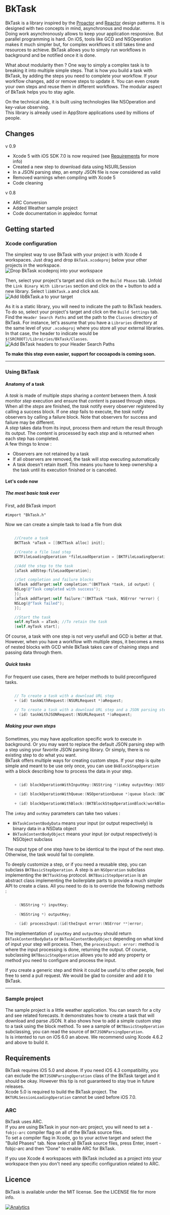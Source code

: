 # BkTask
BkTask is a library inspired by the [Proactor](http://en.wikipedia.org/wiki/Proactor_pattern "Proactor pattern on Wikipedia") and [Reactor](http://en.wikipedia.org/wiki/Reactor_pattern "Reactor pattern on Wikipedia") design patterns. It is designed with two concepts in mind, asynchronous and modular.  
Doing work asynchronously allows to keep your application responsive. But parallel programming is hard. On iOS, tools like GCD and NSOperation makes it much simpler but, for complex workflows it still takes time and resources to achieve. BkTask allows you to simply run workflows in background and be notified once it is done.  

What about modularity then ? One way to simply a complex task is to breaking it into multiple simple steps. That is how you build a task with BkTask, by adding the steps you need to complete your workflow. If your workflow changes, add or remove steps to update it. You can even create your own steps and reuse them in different workflows. The modular aspect of BkTask helps you to stay agile.

On the technical side, it is built using technologies like NSOperation and key-value observing.  
This library is already used in AppStore applications used by millions of people. 

## Changes

v 0.9

* Xcode 5 with iOS SDK 7.0 is now required (see [Requirements](#requirements) for more info)
* Created a new step to download data using NSURLSession
* In a JSON parsing step, an empty JSON file is now considered as valid
* Removed warnings when compiling with Xcode 5
* Code cleaning

v 0.8  

* ARC Conversion
* Added Weather sample project
* Code documentation in appledoc format

## Getting started
### Xcode configuration
The simplest way to use BkTask with your project is with Xcode 4 workspaces. Just drag and drop `BkTask.xcodeproj` below your other projects in the workspace.  
![Drop BkTask xcodeproj into your workspace](https://github.com/Backelite/BkTask/raw/master/Images/BkTask_1.jpg "Drop BkTask xcodeproj into your workspace")  

Then, select your project's target and click on the `Build Phases` tab. Unfold the `Link Binary With Libraries` section and click on the + button to add a new library.
Select `libBkTask.a` and click `Add`.  
![Add libBkTask.a to your target](https://github.com/Backelite/BkTask/raw/master/Images/BkTask_2.jpg "Add libBkTask.a to your target")  

As it is a static library, you will need to indicate the path to BkTask headers. To do so, select your project's target and click on the `Build Settings` tab. Find the `Header Search Paths` and set the path to the `Classes` directory of BkTask.
For instance, let's assume that you have a `Libraries` directory at the same level of your `.xcodeproj` where you store all your external libraries. In that case, the header to indicate would be `$(SRCROOT)/Librairies/BkTask/Classes`.  
![Add BkTask headers to your Header Search Paths](https://github.com/Backelite/BkTask/raw/master/Images/BkTask_3.jpg "Add BkTask headers to your Header Search Paths")  

__To make this step even easier, support for cocoapods is coming soon.__

-------

### Using BkTask

#### Anatomy of a task
A _task_ is made of multiple _steps_ sharing a _content_ between them. A _task_ monitor _step_ execution and ensure that _content_ is passed through steps. When all the _steps_ are finished, the _task_ notify every observer registered by calling a success block. If one _step_ fails to execute, the _task_ notify observers by calling a failure block. Note that observers for success and failure may be different.  
A _step_ takes data from its input, process them and return the result through its output. The _content_ is processed by each _step_ and is returned when each step has completed.  
A few things to know : 

* Observers are not retained by a task
* If all observers are removed, the task will stop executing automatically
* A task doesn't retain itself. This means you have to keep ownership a the task until its execution finished or is canceled.

#### Let's code now
##### The most basic task ever

First, add BkTask import

	#import "BkTask.h"

Now we can create a simple task to load a file from disk

```Objective-C

	//Create a task
	BKTTask *aTask = [[BKTTask alloc] init];

	//Create a file load step
	BKTFileLoadingOperation *fileLoadOperation = [BKTFileLoadingOperation loadOperationWithFile:FILE_TO_OPEN_URL];

	//Add the step to the task
	[aTask addStep:fileLoadOperation];

	//Set completion and failure blocks
	[aTask addTarget:self completion:^(BKTTask *task, id output) {
    NSLog(@"Task completed with success");
	}];
	[aTask addTarget:self failure:^(BKTTask *task, NSError *error) {
    NSLog(@"Task failed");
	}];

	//Start the task
	self.myTask = aTask; //To retain the task
	[self.myTask start];
```

Of course, a task with one step is not very usefull and GCD is better at that. However, when you have a workflow with multiple steps, it becomes a mess of nested blocks with GCD while BkTask takes care of chaining steps and passing data through them.

##### Quick tasks

For frequent use cases, there are helper methods to build preconfigured tasks.  
```Objective-C

	// To create a task with a download URL step
	+ (id) taskWithRequest:(NSURLRequest *)aRequest;

	// To create a task with a download URL step and a JSON parsing step
	+ (id) taskWithJSONRequest:(NSURLRequest *)aRequest;
```

##### Making your own steps
Sometimes, you may have application specific work to execute in background. Or you may want to replace the default JSON parsing step with a step using your favorite JSON parsing library. Or simply, there is no existing step to do what you want.  
BkTask offers multiple ways for creating custom steps. If your step is quite simple and meant to be use only once, you can use `BkBlockStepOperation` with a block describing how to process the data in your step.

```Objective-C

	+ (id) blockOperationWithInputKey:(NSString *)inKey outputKey:(NSString *)outKey block:(BKTBlockStepOperationBlock)workBlock;
	
	+ (id) blockOperationWithQueue:(NSOperationQueue *)queue block:(BKTBlockStepOperationBlock)workBlock;
	
	+ (id) blockOperationWithBlock:(BKTBlockStepOperationBlock)workBlock;
```

The `inKey` and `outKey` parameters can take two values :

* `BkTaskContentBodyData` means your input (or output respectively) is binary data in a NSData object
* `BkTaskContentBodyObject` means your input (or output respectively) is NSObject subclass

The ouput type of one step have to be identical to the input of the next step. Otherwise, the task would fail to complete.    

To deeply customize a step, or if you need a reusable step, you can subclass `BKTBasicStepOperation`. A step is an `NSOperation` subclass implementing the `BKTTaskStep` protocol. `BKTBasicStepOperation` is an abstract class implementing the boilerplate parts to provide a much simpler API to create a class. All you need to do is to override the following methods :

```Objective-C

	- (NSString *) inputKey;
	
	- (NSString *) outputKey;
	
	- (id) processInput:(id)theInput error:(NSError **)error;
```

The implementation of `inputKey` and `outputKey` should return `BkTaskContentBodyData` or `BkTaskContentBodyObject` depending on what kind of input your step will process. Then, the `processInput: error:` method is where the input processing is done, returning the output. Of course, subclassing `BKTBasicStepOperation` allows you to add any property or method you need to configure and process the input.    

If you create a generic step and think it could be useful to other people, feel free to send a pull request. We would be glad to consider and add it to BkTask.

-------

### Sample project
The sample project is a little weather application. You can search for a city and see related forecasts. It demonstrates how to create a task that will download and parse JSON. It also shows how to add a simple custom step to a task using the block method. To see a sample of `BKTBasicStepOperation` subclassing, you can read the source of `BKTJSONParsingOperation`.  
Is is intented to run on iOS 6.0 an above. We recommend using Xcode 4.6.2 and above to build it.

## <a name="requirements"></a> Requirements
BkTask requires iOS 5.0 and above. If you need iOS 4.3 compatibility, you can exclude the `BKTJSONParsingOperation` class of the BkTask target and it should be okay. 
However this tip is not guaranteed to stay true in future releases.  
Xcode 5.0 is required to build the BkTask project. The `BKTURLSessionLoadingOperation` cannot be used before iOS 7.0.

### ARC
BkTask uses ARC.  
If you are using BkTask in your non-arc project, you will need to set a `-fobjc-arc` compiler flag on all of the BkTask source files.  
To set a compiler flag in Xcode, go to your active target and select the "Build Phases" tab. Now select all BkTask source files, press Enter, insert -fobjc-arc and then "Done" to enable ARC for BkTask.     

If you use Xcode 4 workspaces with BkTask included as a project into your workspace then you don't need any specific configuration related to ARC.

## Licence
BkTask is available under the MIT license. See the LICENSE file for more info.

[![Analytics](https://ga-beacon.appspot.com/UA-44164731-1/bktask/readme)](https://github.com/igrigorik/ga-beacon?pixel)